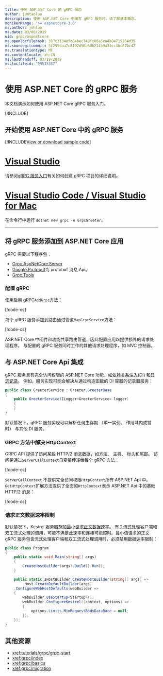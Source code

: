 ```yaml
---
title: 使用 ASP.NET Core 的 gRPC 服务
author: juntaoluo
description: 使用 ASP.NET Core 中编写 gRPC 服务时，请了解基本概念。
monikerRange: '>= aspnetcore-3.0'
ms.author: johluo
ms.date: 03/08/2019
uid: grpc/aspnetcore
ms.openlocfilehash: 387c3134efc04bec740fc66a5ca4b84715264d35
ms.sourcegitcommit: 5f299daa7c8102d56a63b214b9a34cc4bc87bc42
ms.translationtype: MT
ms.contentlocale: zh-CN
ms.lasthandoff: 03/19/2019
ms.locfileid: "59515357"
---
```

# <a name="grpc-services-with-aspnet-core"></a>使用 ASP.NET Core 的 gRPC 服务

本文档演示如何使用 ASP.NET Core gRPC 服务入门。

[!INCLUDE[](~/includes/net-core-prereqs-all-3.0.md)]

## <a name="get-started-with-grpc-service-in-aspnet-core"></a>开始使用 ASP.NET Core 中的 gRPC 服务

[!INCLUDE[View or download sample code](~/includes/grpc/download.md)]

# <a name="visual-studiotabvisual-studio"></a>[Visual Studio](#tab/visual-studio)

请参阅[gRPC 服务入门](xref:tutorials/grpc/grpc-start)有关如何创建 gRPC 项目的详细说明。

# <a name="visual-studio-code--visual-studio-for-mactabvisual-studio-codevisual-studio-mac"></a>[Visual Studio Code / Visual Studio for Mac](#tab/visual-studio-code+visual-studio-mac)

在命令行中运行 `dotnet new grpc -o GrpcGreeter`。

---

## <a name="add-grpc-services-to-an-aspnet-core-app"></a>将 gRPC 服务添加到 ASP.NET Core 应用

gRPC 需要以下程序包：

* [Grpc.AspNetCore.Server](https://www.nuget.org/packages/Grpc.AspNetCore.Server)
* [Google.Protobuf](https://www.nuget.org/packages/Google.Protobuf/)为 protobuf 消息 Api。
* [Grpc.Tools](https://www.nuget.org/packages/Grpc.Tools/)

### <a name="configure-grpc"></a>配置 gRPC

使用启用 gRPC`AddGrpc`方法：

[!code-cs[](~/tutorials/grpc/grpc-start/samples/GrpcStart/GrpcGreeter.Server/Startup.cs?name=snippet&highlight=5)]

每个 gRPC 服务添加到路由通过管道`MapGrpcService`方法：

[!code-cs[](~/tutorials/grpc/grpc-start/samples/GrpcStart/GrpcGreeter.Server/Startup.cs?name=snippet&highlight=16-19)]

ASP.NET Core 中间件和功能共享路由管道，因此配置应用以提供额外的请求处理程序。 与配置的 gRPC 服务同时工作的其他请求处理程序，如 MVC 控制器。

## <a name="integration-with-aspnet-core-apis"></a>与 ASP.NET Core Api 集成

gRPC 服务具有完全访问权限的 ASP.NET Core 功能，如[依赖关系注入](xref:fundamentals/dependency-injection)(DI) 和[日志记录](xref:fundamentals/logging/index)。 例如，服务实现可能会解决从通过构造函数的 DI 容器的记录器服务：

```csharp
public class GreeterService : Greeter.GreeterBase
{
    public GreeterService(ILogger<GreeterService> logger)
    {
    }
}
```

默认情况下，gRPC 服务实现可以解析任何生存期 （单一实例、 作用域内或暂时） 与其他 DI 服务。

### <a name="resolve-httpcontext-in-grpc-methods"></a>GRPC 方法中解决 HttpContext

GRPC API 提供了访问某些 HTTP/2 消息数据，如方法、 主机、 标头和尾部。 访问是通过`ServerCallContext`自变量传递给每个 gRPC 方法：

[!code-cs[](~/tutorials/grpc/grpc-start/samples/GrpcStart/GrpcGreeter.Server/Services/GreeterService.cs?highlight=3-4&name=snippet)]

`ServerCallContext` 不提供完全访问权限`HttpContext`所有 ASP.NET Api 中。 `GetHttpContext`扩展方法提供了全面的`HttpContext`表示 ASP.NET Api 中的基础 HTTP/2 消息：

[!code-cs[](~/tutorials/grpc/grpc-start/samples/GrpcStart/GrpcGreeter.Server/Services/GreeterService.cs?name=snippet1)]

### <a name="request-body-data-rate-limit"></a>请求正文数据速率限制

默认情况下，Kestrel 服务器施加[最小请求正文数据速率](
<xref:Microsoft.AspNetCore.Server.Kestrel.Core.KestrelServerLimits.MinRequestBodyDataRate>)。 有关流式处理客户端和双工流式处理的调用，可能不满足此速率和连接可能超时。最小值请求的正文 gRPC 服务包含流式处理客户端和双工流式处理调用时，必须禁用数据速率限制：

```csharp
public class Program
{
    public static void Main(string[] args)
    {
        CreateHostBuilder(args).Build().Run();
    }

    public static IHostBuilder CreateHostBuilder(string[] args) =>
         Host.CreateDefaultBuilder(args)
    .ConfigureWebHostDefaults(webBuilder =>
    {
        webBuilder.UseStartup<Startup>();
        webBuilder.ConfigureKestrel((context, options) =>
        {
            options.Limits.MinRequestBodyDataRate = null;
        });
    });
}
```

## <a name="additional-resources"></a>其他资源

* <xref:tutorials/grpc/grpc-start>
* <xref:grpc/index>
* <xref:grpc/basics>
* <xref:grpc/migration>
